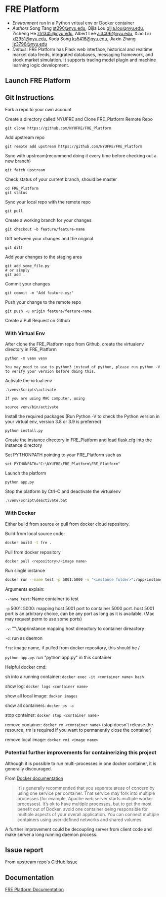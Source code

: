 # FRE Platform #
* *Environment* run in a Python vritual env or Docker container
* *Authors* Song Tang <st290@nyu.edu>, Qijia Lou <qijia.lou@nyu.edu>, Zicheng He <zh1345@nyu.edu>, Albert Lee <al3406@nyu.edu>, Xiao Liu <xl2951@nyu.edu>, Koda Song <ks5416@nyu.edu>, Jiaxin Zhang <jz3796@nyu.edu> 
* *Details:* FRE Platform has Flask web interface, historical and realtime market data feeds, integrated databases, messaging framework, and stock market simulation. It supports trading model plugin and machine learning logic development.


## Launch FRE Platform

## Git Instructions
Fork a repo to your own account

Create a directory called NYUFRE and Clone FRE_Platform Remote Repo
```
git clone https://github.com/NYUFRE/FRE_Platform
```
Add upstream repo
```
git remote add upstream https://github.com/NYUFRE/FRE_Platform
```
Sync with upstream(recommend doing it every time before checking out a new branch) 
```
git fetch upstream
```

Check status of your current branch, should be master
```
cd FRE_Platform
git status
```
Sync your local repo with the remote repo
```
git pull
```
Create a working branch for your changes 
```
git checkout -b feature/feature-name
```
Diff between your changes and the original
```
git diff
```
Add your changes to the staging area
```
git add some_file.py
# or simply 
git add .
```
Commit your changes
```
git commit -m "Add feature-xyz"
```
Push your change to the remote repo
```
git push -u origin feature/feature-name
```
Create a Pull Request on Github

### With Virtual Env
After clone the FRE_Platform repo from Github, create the virtualenv directory in FRE_Platform
```
python -m venv venv

You may need to use to python3 instead of python, please run python -V to verify your version before doing this.
```
Activate the virtual env
```
.\venv\Scripts\activate

If you are using MAC computer, using

source venv/bin/activate

```
Install the required packages (Run Python -V to check the Python version in your virtual env, version 3.8 or 3.9 is preferred)
```
python install.py
```
Create the instance directory in FRE_Platform and load flask.cfg into the instance directory

Set PYTHONPATH pointing to your FRE_Platform such as
```
set PYTHONPATH="C:\NYUFRE\FRE_Platform\FRE_Platform"
```
Launch the platform
```
python app.py
```
Stop the platform by Ctrl-C and deactivate the virtualenv
```
.\venv\Script\deactivate.bat 
```

### With Docker
Either build from source or pull from docker cloud repository.

Build from local source code:
```sh
docker build -t fre .
```
Pull from docker repository
```sh
docker pull <repository>/<image name>
```
Run single instance 
```sh
docker run --name test -p 5001:5000 -v "<instance folder>":/app/instance -d fre python app.py
```
Arguments explain:

`--name test`: Name container to test

`-p` 5001: 5000: mapping host 5001 port to container 5000 port. host 5001 port is an arbitrary choice, can be any port as long as it is available. (Mac may request perm to use some ports)

`-v`:  "<instance folder>":/app/instance mapping host direactory to container direactory

`-d`: run as daemon

`fre`: image name, if pulled from docker repository, this should be <repository name>/<image name>

`python app.py`: run "python app.py" in this container

Helpful docker cmd:

sh into a running container: `docker exec -it <container name> bash`

show log: `docker logs <container name>`

show all local image: `docker images`

show all containers: `docker ps -a`

stop container: `docker stop <container name>`

remove container: `docker rm <container name>`
(stop doesn't release the resource, rm is required if you want to permanently close the container)

remove local image: `docker rmi <image name>`

### Potential further improvements for containerizing this project 
Although it is possible  to run multi-processes in one docker container, it is generally discouraged. 

From [Docker 
documentation](https://docs.docker.com/config/containers/multi-service_container/)

> It is generally recommended that you separate areas of concern by using one service per container. 
> That service may fork into multiple processes (for example, Apache web server starts multiple worker processes). 
> It’s ok to have multiple processes, but to get the most benefit out of Docker, avoid one container 
> being responsible for multiple aspects of your overall application. You can connect multiple containers 
>using user-defined networks and shared volumes.  

A further improvement could be decoupling server from client code and make server a long running daemon process.

## Issue report
From upstream repo's [GitHub Issue](https://github.com/NYUFRE/FRE_Platform/issues)
## Documentation
[FRE Platform Documentation](https://nyufre.github.io/FRE_Platform/)
